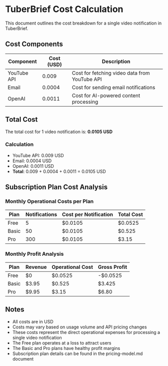 # TuberBrief Cost Calculation

This document outlines the cost breakdown for a single video notification in TuberBrief.

## Cost Components

| Component   | Cost (USD) | Description                                   |
| ----------- | ---------- | --------------------------------------------- |
| YouTube API | 0.009      | Cost for fetching video data from YouTube API |
| Email       | 0.0004     | Cost for sending email notifications          |
| OpenAI      | 0.0011     | Cost for AI-powered content processing        |

## Total Cost

The total cost for 1 video notification is: **0.0105 USD**

### Calculation

- YouTube API: 0.009 USD
- Email: 0.0004 USD
- OpenAI: 0.0011 USD
- **Total**: 0.009 + 0.0004 + 0.0011 = 0.0105 USD

## Subscription Plan Cost Analysis

### Monthly Operational Costs per Plan

| Plan  | Notifications | Cost per Notification | Total Cost |
| ----- | ------------- | --------------------- | ---------- |
| Free  | 5             | $0.0105               | $0.0525    |
| Basic | 50            | $0.0105               | $0.525     |
| Pro   | 300           | $0.0105               | $3.15      |

### Monthly Profit Analysis

| Plan  | Revenue | Operational Cost | Gross Profit |
| ----- | ------- | ---------------- | ------------ |
| Free  | $0      | $0.0525          | -$0.0525     |
| Basic | $3.95   | $0.525           | $3.425       |
| Pro   | $9.95   | $3.15            | $6.80        |

## Notes

- All costs are in USD
- Costs may vary based on usage volume and API pricing changes
- These costs represent the direct operational expenses for processing a single video notification
- The Free plan operates at a loss to attract users
- The Basic and Pro plans have healthy profit margins
- Subscription plan details can be found in the pricing-model.md document